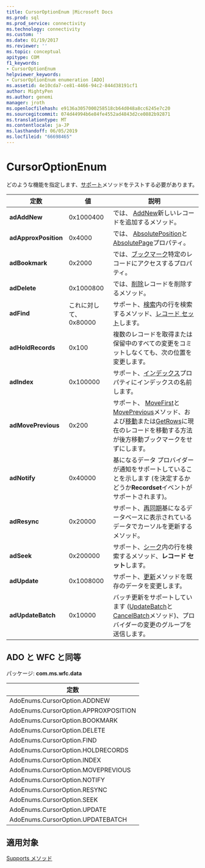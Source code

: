 ```yaml
---
title: CursorOptionEnum |Microsoft Docs
ms.prod: sql
ms.prod_service: connectivity
ms.technology: connectivity
ms.custom: ''
ms.date: 01/19/2017
ms.reviewer: ''
ms.topic: conceptual
apitype: COM
f1_keywords:
- CursorOptionEnum
helpviewer_keywords:
- CursorOptionEnum enumeration [ADO]
ms.assetid: 4e10cda7-ce81-4466-94c2-844d38191cf1
author: MightyPen
ms.author: genemi
manager: jroth
ms.openlocfilehash: e9136a3057000258518cb64d048a8cc6245e7c20
ms.sourcegitcommit: 074d44994b6e84fe4552ad4843d2ce0882b92871
ms.translationtype: MT
ms.contentlocale: ja-JP
ms.lasthandoff: 06/05/2019
ms.locfileid: "66698465"
---
```

# <a name="cursoroptionenum"></a>CursorOptionEnum
どのような機能を指定します、[サポート](../../../ado/reference/ado-api/supports-method.md)メソッドをテストする必要があります。  
  
|定数|値|説明|  
|--------------|-----------|-----------------|  
|**adAddNew**|0x1000400|では、 [AddNew](../../../ado/reference/ado-api/addnew-method-ado.md)新しいレコードを追加するメソッド。|  
|**adApproxPosition**|0x4000|では、 [AbsolutePosition](../../../ado/reference/ado-api/absoluteposition-property-ado.md)と[AbsolutePage](../../../ado/reference/ado-api/absolutepage-property-ado.md)プロパティ。|  
|**adBookmark**|0x2000|では、[ブックマーク](../../../ado/reference/ado-api/bookmark-property-ado.md)特定のレコードにアクセスするプロパティ。|  
|**adDelete**|0x1000800|では、[削除](../../../ado/reference/ado-api/delete-method-ado-recordset.md)レコードを削除するメソッド。|  
|**adFind**|これに対して、0x80000|サポート、[検索](../../../ado/reference/ado-api/find-method-ado.md)内の行を検索するメソッド、[レコード セット](../../../ado/reference/ado-api/recordset-object-ado.md)します。|  
|**adHoldRecords**|0x100|複数のレコードを取得または保留中のすべての変更をコミットしなくても、次の位置を変更します。|  
|**adIndex**|0x100000|サポート、[インデックス](../../../ado/reference/ado-api/index-property.md)プロパティにインデックスの名前します。|  
|**adMovePrevious**|0x200|サポート、 [MoveFirst](../../../ado/reference/ado-api/movefirst-movelast-movenext-and-moveprevious-methods-ado.md)と[MovePrevious](../../../ado/reference/ado-api/movefirst-movelast-movenext-and-moveprevious-methods-ado.md)メソッド、および[移動](../../../ado/reference/ado-api/move-method-ado.md)または[GetRows](../../../ado/reference/ado-api/getrows-method-ado.md)に現在のレコードを移動する方法が後方移動ブックマークをせずにします。|  
|**adNotify**|0x40000|基になるデータ プロバイダーが通知をサポートしていることを示します (を決定するかどうか**Recordset**イベントがサポートされます)。|  
|**adResync**|0x20000|サポート、[再同期](../../../ado/reference/ado-api/resync-method.md)基になるデータベースに表示されているデータでカーソルを更新するメソッド。|  
|**adSeek**|0x200000|サポート、[シーク](../../../ado/reference/ado-api/seek-method.md)内の行を検索するメソッド、**レコード セット**します。|  
|**adUpdate**|0x1008000|サポート、[更新](../../../ado/reference/ado-api/update-method.md)メソッドを既存のデータを変更します。|  
|**adUpdateBatch**|0x10000|バッチ更新をサポートしています ([UpdateBatch](../../../ado/reference/ado-api/updatebatch-method.md)と[CancelBatch](../../../ado/reference/ado-api/cancelbatch-method-ado.md)メソッド)、プロバイダーの変更のグループを送信します。|  
  
## <a name="adowfc-equivalent"></a>ADO と WFC と同等  
 パッケージ: **com.ms.wfc.data**  
  
|定数|  
|--------------|  
|AdoEnums.CursorOption.ADDNEW|  
|AdoEnums.CursorOption.APPROXPOSITION|  
|AdoEnums.CursorOption.BOOKMARK|  
|AdoEnums.CursorOption.DELETE|  
|AdoEnums.CursorOption.FIND|  
|AdoEnums.CursorOption.HOLDRECORDS|  
|AdoEnums.CursorOption.INDEX|  
|AdoEnums.CursorOption.MOVEPREVIOUS|  
|AdoEnums.CursorOption.NOTIFY|  
|AdoEnums.CursorOption.RESYNC|  
|AdoEnums.CursorOption.SEEK|  
|AdoEnums.CursorOption.UPDATE|  
|AdoEnums.CursorOption.UPDATEBATCH|  
  
## <a name="applies-to"></a>適用対象  
 [Supports メソッド](../../../ado/reference/ado-api/supports-method.md)
